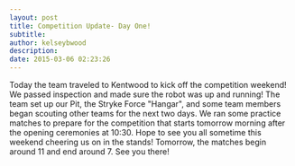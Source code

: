 ```yaml
---
layout: post
title: Competition Update- Day One!
subtitle:
author: kelseybwood
description:
date: 2015-03-06 02:23:26
---
```


Today the team traveled to Kentwood to kick off the competition weekend! We passed inspection and made sure the robot was up and running! The team set up our Pit, the Stryke Force "Hangar", and some team members began scouting other teams for the next two days. We ran some practice matches to prepare for the competition that starts tomorrow morning after the opening ceremonies at 10:30. Hope to see you all sometime this weekend cheering us on in the stands! Tomorrow, the matches begin around 11 and end around 7. See you there!

